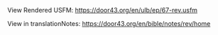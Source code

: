 View Rendered USFM: https://door43.org/en/ulb/ep/67-rev.usfm

View in translationNotes: https://door43.org/en/bible/notes/rev/home
